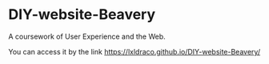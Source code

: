 # DIY-website-Beavery
A coursework of User Experience and the Web.

You can access it by the link <https://lxldraco.github.io/DIY-website-Beavery/>
